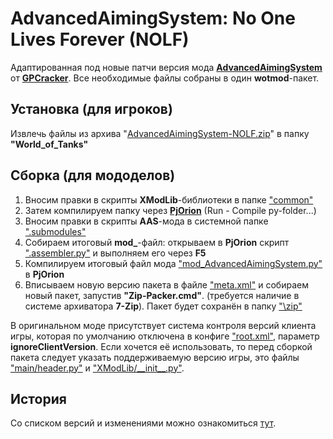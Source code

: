 ﻿# AdvancedAimingSystem: No One Lives Forever (NOLF)
Адаптированная под новые патчи версия мода **[AdvancedAimingSystem](https://github.com/GPCracker/AdvancedAimingSystem)** от **[GPCracker](https://github.com/GPCracker)**. Все необходимые файлы собраны в один **wotmod**-пакет.

## Установка (для игроков)
Извлечь файлы из архива "[AdvancedAimingSystem-NOLF.zip](./zip)" в папку **"World_of_Tanks\"**

## Сборка (для мододелов)
1. Вносим правки в скрипты **XModLib**-библиотеки в папке ["common"](./source/res/scripts/common)
2. Затем компилируем папку через **[PjOrion](https://koreanrandom.com/forum/topic/15280-)** (Run - Compile py-folder...)
3. Вносим правки в скрипты **AAS**-мода в системной папке [".submodules"](./source/res/scripts/client/gui/mods/.submodules)
4. Собираем итоговый **mod_**-файл: открываем в **PjOrion** скрипт [".assembler.py"](./source/res/scripts/client/gui/mods/.submodules/.assembler.py) и выполняем его через **F5**
5. Компилируем итоговый файл мода ["mod_AdvancedAimingSystem.py"](./source/res/scripts/client/gui/mods/mod_AdvancedAimingSystem.py) в **PjOrion**
6. Вписываем новую версию пакета в файле ["meta.xml"](./source/meta.xml) и собираем новый пакет, запустив **"Zip-Packer.cmd"**. (требуется наличие в системе архиватора **7-Zip**). Пакет будет сохранён в папку ["\\zip"](./zip)

В оригинальном моде присутствует система контроля версий клиента игры, которая по умолчанию отключена в конфиге ["root.xml"](./source/configs/GPCracker.AdvancedAimingSystem/root.xml), параметр **ignoreClientVersion**. Если хочется её использовать, то перед сборкой пакета следует указать поддерживаемую версию игры, это файлы ["main/header.py"](./source/res/scripts/client/gui/mods/.submodules/source/main/header.py) и ["XModLib/\_\_init\_\_.py"](./source/res/scripts/common/Lib/XModLib/__init__.py).

## История
Со списком версий и изменениями можно ознакомиться [тут](./HISTORY.md).
